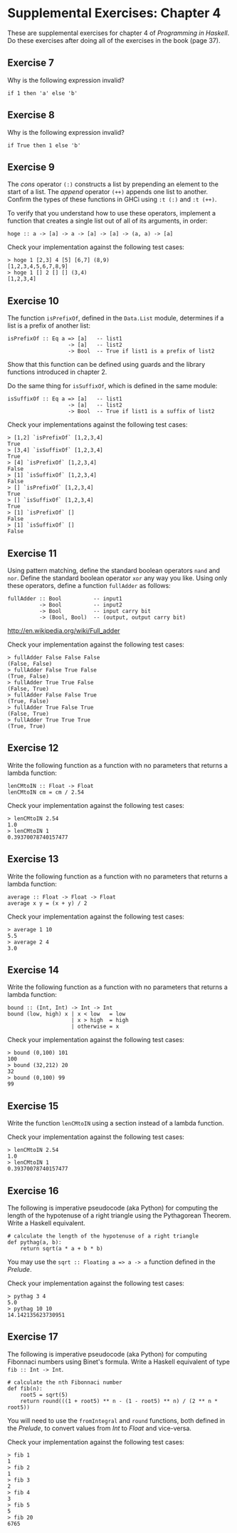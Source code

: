 Supplemental Exercises: Chapter 4
=================================

These are supplemental exercises for chapter 4 of _Programming in Haskell_.
Do these exercises after doing all of the exercises in the book (page 37).

Exercise 7
----------

Why is the following expression invalid?

    if 1 then 'a' else 'b'

Exercise 8
----------

Why is the following expression invalid?

    if True then 1 else 'b'

Exercise 9
----------

The *cons* operator `(:)` constructs a list by prepending an element to the
start of a list.  The *append* operator `(++)` appends one list to another.
Confirm the types of these functions in GHCi using `:t (:)` and `:t (++)`.

To verify that you understand how to use these operators, implement a function
that creates a single list out of all of its arguments, in order:

    hoge :: a -> [a] -> a -> [a] -> [a] -> (a, a) -> [a]

Check your implementation against the following test cases:

    > hoge 1 [2,3] 4 [5] [6,7] (8,9)
    [1,2,3,4,5,6,7,8,9]
    > hoge 1 [] 2 [] [] (3,4)
    [1,2,3,4]

Exercise 10
-----------

The function `isPrefixOf`, defined in the `Data.List` module, determines if a
list is a prefix of another list:

    isPrefixOf :: Eq a => [a]   -- list1
                       -> [a]   -- list2
                       -> Bool  -- True if list1 is a prefix of list2

Show that this function can be defined using guards and the library functions
introduced in chapter 2.

Do the same thing for `isSuffixOf`, which is defined in the same module:

    isSuffixOf :: Eq a => [a]   -- list1
                       -> [a]   -- list2
                       -> Bool  -- True if list1 is a suffix of list2

Check your implementations against the following test cases:

    > [1,2] `isPrefixOf` [1,2,3,4]
    True
    > [3,4] `isSuffixOf` [1,2,3,4]
    True
    > [4] `isPrefixOf` [1,2,3,4]
    False
    > [1] `isSuffixOf` [1,2,3,4]
    False
    > [] `isPrefixOf` [1,2,3,4]
    True
    > [] `isSuffixOf` [1,2,3,4]
    True
    > [1] `isPrefixOf` []
    False
    > [1] `isSuffixOf` []
    False

Exercise 11
-----------

Using pattern matching, define the standard boolean operators `nand` and
`nor`.  Define the standard boolean operator `xor` any way you like.  Using
only these operators, define a function `fullAdder` as follows:

    fullAdder :: Bool          -- input1
              -> Bool          -- input2
              -> Bool          -- input carry bit
              -> (Bool, Bool)  -- (output, output carry bit)

http://en.wikipedia.org/wiki/Full_adder

Check your implementation against the following test cases:

    > fullAdder False False False
    (False, False)
    > fullAdder False True False
    (True, False)
    > fullAdder True True False
    (False, True)
    > fullAdder False False True
    (True, False)
    > fullAdder True False True
    (False, True)
    > fullAdder True True True
    (True, True)

Exercise 12
-----------

Write the following function as a function with no parameters that returns a
lambda function:

    lenCMtoIN :: Float -> Float
    lenCMtoIN cm = cm / 2.54

Check your implementation against the following test cases:

    > lenCMtoIN 2.54
    1.0
    > lenCMtoIN 1
    0.39370078740157477

Exercise 13
-----------

Write the following function as a function with no parameters that returns a
lambda function:

    average :: Float -> Float -> Float
    average x y = (x + y) / 2

Check your implementation against the following test cases:

    > average 1 10
    5.5
    > average 2 4
    3.0

Exercise 14
-----------

Write the following function as a function with no parameters that returns a
lambda function:

    bound :: (Int, Int) -> Int -> Int
    bound (low, high) x | x < low   = low
                        | x > high  = high
                        | otherwise = x

Check your implementation against the following test cases:

    > bound (0,100) 101
    100
    > bound (32,212) 20
    32
    > bound (0,100) 99
    99

Exercise 15
-----------

Write the function `lenCMtoIN` using a section instead of a lambda function.

Check your implementation against the following test cases:

    > lenCMtoIN 2.54
    1.0
    > lenCMtoIN 1
    0.39370078740157477

Exercise 16
-----------

The following is imperative pseudocode (aka Python) for computing the length
of the hypotenuse of a right triangle using the Pythagorean Theorem.  Write a
Haskell equivalent.

    # calculate the length of the hypotenuse of a right triangle
    def pythag(a, b):
        return sqrt(a * a + b * b)

You may use the `sqrt :: Floating a => a -> a` function defined in the
*Prelude*.

Check your implementation against the following test cases:

    > pythag 3 4
    5.0
    > pythag 10 10
    14.142135623730951

Exercise 17
-----------

The following is imperative pseudocode (aka Python) for computing Fibonnaci
numbers using Binet's formula.  Write a Haskell equivalent of type
`fib :: Int -> Int`.

    # calculate the nth Fibonnaci number
    def fib(n):
        root5 = sqrt(5)
        return round(((1 + root5) ** n - (1 - root5) ** n) / (2 ** n * root5))

You will need to use the `fromIntegral` and `round` functions, both defined in
the *Prelude*, to convert values from *Int* to *Float* and vice-versa.

Check your implementation against the following test cases:

    > fib 1
    1
    > fib 2
    1
    > fib 3
    2
    > fib 4
    3
    > fib 5
    5
    > fib 20
    6765
